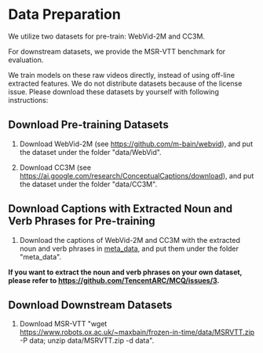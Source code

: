 
# Data Preparation
We utilize two datasets for pre-train: WebVid-2M and CC3M.

For downstream datasets, we provide the MSR-VTT benchmark for evaluation.

We train models on these raw videos directly, instead of using off-line extracted features. We do not distribute datasets because of the license issue. Please download these datasets by yourself with following instructions:

## Download Pre-training Datasets
1. Download WebVid-2M (see https://github.com/m-bain/webvid), and put the dataset under the folder "data/WebVid".

2. Download CC3M (see https://ai.google.com/research/ConceptualCaptions/download), and put the dataset under the folder "data/CC3M".

## Download Captions with Extracted Noun and Verb Phrases for Pre-training
1. Download the captions of WebVid-2M and CC3M with the extracted noun and verb phrases in [meta_data](https://drive.google.com/drive/folders/1thdilupXvb14B6QOTm_AGwuSjQh3Kfkh?usp=sharing), and put them under the folder "meta_data".

**If you want to extract the noun and verb phrases on your own dataset, please refer to https://github.com/TencentARC/MCQ/issues/3.**
## Download Downstream Datasets
1. Download MSR-VTT "wget https://www.robots.ox.ac.uk/~maxbain/frozen-in-time/data/MSRVTT.zip -P data; unzip data/MSRVTT.zip -d data".

